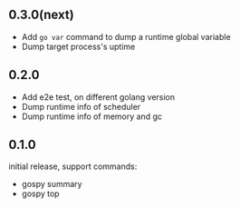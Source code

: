 ## 0.3.0(next)

- Add `go var` command to dump a runtime global variable
- Dump target process's uptime

## 0.2.0

- Add e2e test, on different golang version
- Dump runtime info of scheduler
- Dump runtime info of memory and gc

## 0.1.0

initial release, support commands:

- gospy summary
- gospy top
